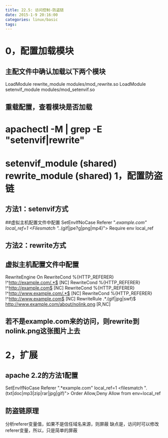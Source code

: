 ```yaml
---
title: 22.5: 访问控制-防盗链
date: 2015-1-9 20:16:00
categories: linux/basic
tags:
---
```

 
0，配置加载模块
===============================================
## 主配文件中确认加载以下两个模块
LoadModule rewrite_module modules/mod_rewrite.so
LoadModule setenvif_module modules/mod_setenvif.so
 
## 重载配置，查看模块是否加载
# apachectl -M | grep -E "setenvif|rewrite"
 setenvif_module (shared)
 rewrite_module (shared) 
1，配置防盗链
===============================================
## 方法1：setenvif方式
##虚拟主机配置文件中配置
SetEnvIfNoCase Referer ".*example\.com" local_ref=1
<Filesmatch ".*\.(gif|jpe?g|png|mp4)">
        Require env local_ref
</Filesmatch>
 
 
## 方法2：rewrite方式
## 虚拟主机配置文件中配置
RewriteEngine On
RewriteCond %{HTTP_REFERER} !^http://example.com/.*$ [NC]
RewriteCond %{HTTP_REFERER} !^http://example.com$ [NC]
RewriteCond %{HTTP_REFERER} !^http://www.example.com/.*$ [NC]
RewriteCond %{HTTP_REFERER} !^http://www.example.com$ [NC]
RewriteRule .*\.(gif|jpg|swf)$ http://www.example.com/about/nolink.png [R,NC]
## 若不是example.com来的访问，则rewrite到nolink.png这张图片上去 
2，扩展
===============================================
## apache 2.2的方法1配置
SetEnvIfNoCase Referer ".*example\.com" local_ref=1
<filesmatch "\.(txt|doc|mp3|zip|rar|jpg|gif)"> 
    Order Allow,Deny 
    Allow from env=local_ref 
</filesmatch>
 
## 防盗链原理
分析referer变量值，如果不是信任域名来源，则屏蔽
缺点是，访问时可以修改referer变量，所以，只是简单的屏蔽
